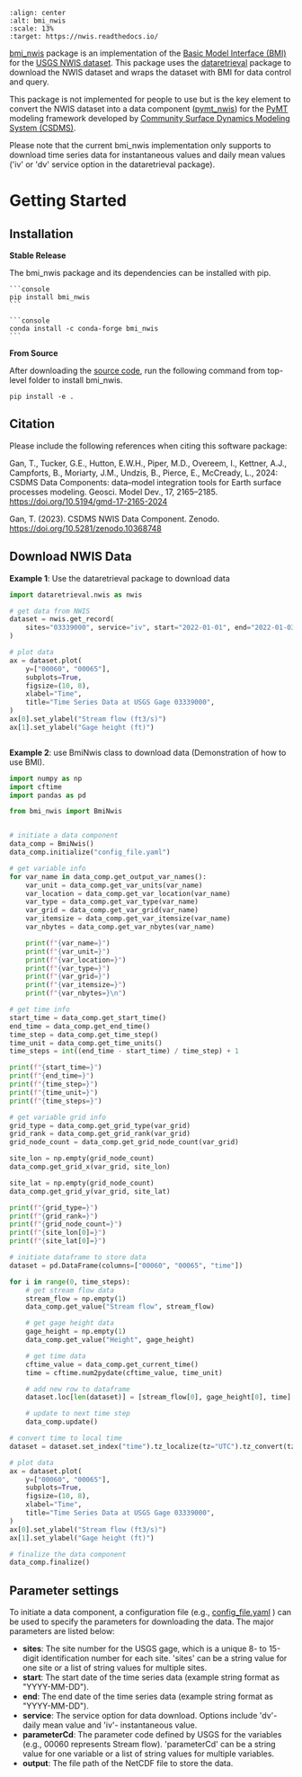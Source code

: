 ```{image} _static/bmi_nwis_logo.png
:align: center
:alt: bmi_nwis
:scale: 13%
:target: https://nwis.readthedocs.io/
```

[bmi_nwis][bmi_nwis-github] package is an implementation of the
[Basic Model Interface (BMI)][bmi-docs] for the [USGS NWIS dataset][nwis-link].
This package uses the [dataretrieval][dataretrieval] package
to download the NWIS dataset and wraps the dataset with BMI for data control and query.

This package is not implemented for people to use but is the key element to convert the NWIS dataset
into a data component ([pymt_nwis][pymt_nwis]) for
the [PyMT][pymt-docs] modeling framework developed by
[Community Surface Dynamics Modeling System (CSDMS)][csdms].

Please note that the current bmi_nwis implementation only supports to download time series data
for instantaneous values and daily mean values ('iv' or 'dv' service option in the dataretrieval package).

# Getting Started

## Installation

**Stable Release**

The bmi_nwis package and its dependencies can be installed with pip.

````{tab} pip
```console
pip install bmi_nwis
```
````

````{tab} conda
```console
conda install -c conda-forge bmi_nwis
```
````

**From Source**

After downloading the [source code][bmi_nwis-github], run the following command from top-level
folder to install bmi_nwis.

```console
pip install -e .
```

## Citation
Please include the following references when citing this software package:

Gan, T., Tucker, G.E., Hutton, E.W.H., Piper, M.D., Overeem, I., Kettner, A.J.,
Campforts, B., Moriarty, J.M., Undzis, B., Pierce, E., McCready, L., 2024:
CSDMS Data Components: data–model integration tools for Earth surface processes
modeling. Geosci. Model Dev., 17, 2165–2185. https://doi.org/10.5194/gmd-17-2165-2024

Gan, T. (2023). CSDMS NWIS Data Component. Zenodo. https://doi.org/10.5281/zenodo.10368748

## Download NWIS Data


**Example 1**: Use the dataretrieval package to download data

```python
import dataretrieval.nwis as nwis

# get data from NWIS
dataset = nwis.get_record(
    sites="03339000", service="iv", start="2022-01-01", end="2022-01-03"
)

# plot data
ax = dataset.plot(
    y=["00060", "00065"],
    subplots=True,
    figsize=(10, 8),
    xlabel="Time",
    title="Time Series Data at USGS Gage 03339000",
)
ax[0].set_ylabel("Stream flow (ft3/s)")
ax[1].set_ylabel("Gage height (ft)")
```

```{image} _static/plot.png
```

**Example 2**: use BmiNwis class to download data (Demonstration of how to use BMI).

```python
import numpy as np
import cftime
import pandas as pd

from bmi_nwis import BmiNwis


# initiate a data component
data_comp = BmiNwis()
data_comp.initialize("config_file.yaml")

# get variable info
for var_name in data_comp.get_output_var_names():
    var_unit = data_comp.get_var_units(var_name)
    var_location = data_comp.get_var_location(var_name)
    var_type = data_comp.get_var_type(var_name)
    var_grid = data_comp.get_var_grid(var_name)
    var_itemsize = data_comp.get_var_itemsize(var_name)
    var_nbytes = data_comp.get_var_nbytes(var_name)

    print(f"{var_name=}")
    print(f"{var_unit=}")
    print(f"{var_location=}")
    print(f"{var_type=}")
    print(f"{var_grid=}")
    print(f"{var_itemsize=}")
    print(f"{var_nbytes=}\n")

# get time info
start_time = data_comp.get_start_time()
end_time = data_comp.get_end_time()
time_step = data_comp.get_time_step()
time_unit = data_comp.get_time_units()
time_steps = int((end_time - start_time) / time_step) + 1

print(f"{start_time=}")
print(f"{end_time=}")
print(f"{time_step=}")
print(f"{time_unit=}")
print(f"{time_steps=}")

# get variable grid info
grid_type = data_comp.get_grid_type(var_grid)
grid_rank = data_comp.get_grid_rank(var_grid)
grid_node_count = data_comp.get_grid_node_count(var_grid)

site_lon = np.empty(grid_node_count)
data_comp.get_grid_x(var_grid, site_lon)

site_lat = np.empty(grid_node_count)
data_comp.get_grid_y(var_grid, site_lat)

print(f"{grid_type=}")
print(f"{grid_rank=}")
print(f"{grid_node_count=}")
print(f"{site_lon[0]=}")
print(f"{site_lat[0]=}")

# initiate dataframe to store data
dataset = pd.DataFrame(columns=["00060", "00065", "time"])

for i in range(0, time_steps):
    # get stream flow data
    stream_flow = np.empty(1)
    data_comp.get_value("Stream flow", stream_flow)

    # get gage height data
    gage_height = np.empty(1)
    data_comp.get_value("Height", gage_height)

    # get time data
    cftime_value = data_comp.get_current_time()
    time = cftime.num2pydate(cftime_value, time_unit)

    # add new row to dataframe
    dataset.loc[len(dataset)] = [stream_flow[0], gage_height[0], time]

    # update to next time step
    data_comp.update()

# convert time to local time
dataset = dataset.set_index("time").tz_localize(tz="UTC").tz_convert(tz="US/Central")

# plot data
ax = dataset.plot(
    y=["00060", "00065"],
    subplots=True,
    figsize=(10, 8),
    xlabel="Time",
    title="Time Series Data at USGS Gage 03339000",
)
ax[0].set_ylabel("Stream flow (ft3/s)")
ax[1].set_ylabel("Gage height (ft)")

# finalize the data component
data_comp.finalize()
```

## Parameter settings

To initiate a data component, a configuration file (e.g., [config_file.yaml][config] )
can be used to specify the parameters for downloading the data. The major parameters are
listed below:

- **sites**: The site number for the USGS gage, which is a unique 8- to 15-digit identification number for each site.
  'sites' can be a string value for one site or a list of string values for multiple sites.
- **start**: The start date of the time series data (example string format as "YYYY-MM-DD").
- **end**: The end date of the time series data (example string format as "YYYY-MM-DD").
- **service**: The service option for data download.
  Options include 'dv'- daily mean value and 'iv'- instantaneous value.
- **parameterCd**: The parameter code defined by USGS for the variables (e.g., 00060 represents Stream flow).
  'parameterCd' can be a string value for one variable or a list of string values for multiple variables.
- **output**: The file path of the NetCDF file to store the data.


<!-- links -->
[bmi-docs]: https://bmi.readthedocs.io
[bmi_nwis-github]: https://github.com/gantian127/bmi_nwis
[csdms]: https://csdms.colorado.edu
[dataretrieval]: https://github.com/USGS-python/dataretrieval
[nwis-link]: https://waterdata.usgs.gov/nwis?
[pymt_nwis]: https://pymt-nwis.readthedocs.io
[pymt-docs]: https://pymt.readthedocs.io
[config]: https://github.com/gantian127/bmi_nwis/blob/master/notebooks/config_file.yaml
